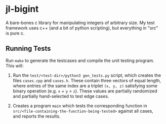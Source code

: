 # jl-bigint
A bare-bones c library for manipulating integers of arbitrary size. My test framework uses c++ (and a bit of python scripting), but everything in "src" is pure c.

## Running Tests

Run `make` to generate the testcases and compile the unit testing program. This will:

1. Run the `test/<test-dir>/python3 gen_tests.py` script, which creates the files `cases.cpp` and `cases.h`. These contain three vectors of equal length, where entries of the same index are a triplet `(x, y, z)` satisfying some binary operation (e.g. `x` + `y` = `z`). These values are partially randomized and partially hand-selected to test edge cases.

2. Creates a program `main` which tests the corresponding function in `src/<file-containing-the-function-being-tested>` against all cases, and reports the results.
